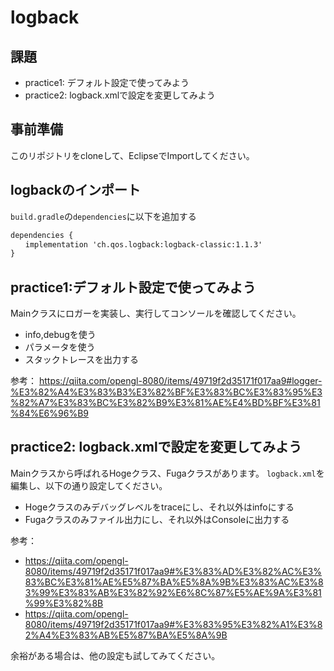 # logback

## 課題
- practice1: デフォルト設定で使ってみよう
- practice2: logback.xmlで設定を変更してみよう

## 事前準備
このリポジトリをcloneして、EclipseでImportしてください。

## logbackのインポート
`build.gradle`の`dependencies`に以下を追加する
```xml
dependencies {
　　implementation 'ch.qos.logback:logback-classic:1.1.3'
}
```

## practice1:デフォルト設定で使ってみよう
Mainクラスにロガーを実装し、実行してコンソールを確認してください。
- info,debugを使う
- パラメータを使う
- スタックトレースを出力する

参考：
https://qiita.com/opengl-8080/items/49719f2d35171f017aa9#logger-%E3%82%A4%E3%83%B3%E3%82%BF%E3%83%BC%E3%83%95%E3%82%A7%E3%83%BC%E3%82%B9%E3%81%AE%E4%BD%BF%E3%81%84%E6%96%B9

## practice2: logback.xmlで設定を変更してみよう
Mainクラスから呼ばれるHogeクラス、Fugaクラスがあります。
`logback.xml`を編集し、以下の通り設定してください。
- Hogeクラスのみデバッグレベルをtraceにし、それ以外はinfoにする
- Fugaクラスのみファイル出力にし、それ以外はConsoleに出力する

参考：
- https://qiita.com/opengl-8080/items/49719f2d35171f017aa9#%E3%83%AD%E3%82%AC%E3%83%BC%E3%81%AE%E5%87%BA%E5%8A%9B%E3%83%AC%E3%83%99%E3%83%AB%E3%82%92%E6%8C%87%E5%AE%9A%E3%81%99%E3%82%8B
- https://qiita.com/opengl-8080/items/49719f2d35171f017aa9#%E3%83%95%E3%82%A1%E3%82%A4%E3%83%AB%E5%87%BA%E5%8A%9B

余裕がある場合は、他の設定も試してみてください。





